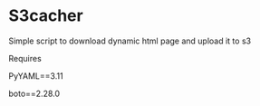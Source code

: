 S3cacher
========

Simple script to download dynamic html page and upload it to s3


Requires

PyYAML==3.11

boto==2.28.0